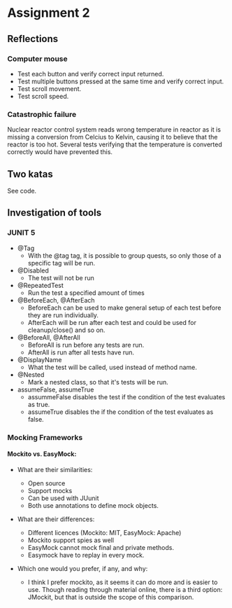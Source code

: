 # Assignment 2
## Reflections
### Computer mouse
* Test each button and verify correct input returned.
* Test multiple buttons pressed at the same time and verify correct input.
* Test scroll movement.
* Test scroll speed.
### Catastrophic failure
Nuclear reactor control system reads wrong temperature in reactor as it is missing a conversion from Celcius to Kelvin, causing it to believe that the reactor is too hot. Several tests verifying that the temperature is converted correctly would have prevented this. 
## Two katas
See code.
## Investigation of tools
### JUNIT 5
* @Tag
  - With the @tag tag, it is possible to group quests, so only those of a specific tag will be run.
* @Disabled
  - The test will not be run
* @RepeatedTest
  - Run the test a specified amount of times
* @BeforeEach, @AfterEach
  - BeforeEach can be used to make general setup of each test before they are run individually.
  - AfterEach will be run after each test and could be used for cleanup/close() and so on.
* @BeforeAll, @AfterAll
  - BeforeAll is run before any tests are run.
  -  AfterAll is run after all tests have run.  
* @DisplayName
  - What the test will be called, used instead of method name.
* @Nested
  - Mark a nested class, so that it's tests will be run.
* assumeFalse, assumeTrue
  - assummeFalse disables the test if the condition of the test evaluates as true.
  - assumeTrue disables the if the condition of the test evaluates as false.
### Mocking Frameworks
#### Mockito vs. EasyMock:
* What are their similarities:
  - Open source
  - Support mocks
  - Can be used with JUunit
  - Both use annotations to define mock objects.

* What are their differences:
  - Different licences (Mockito: MIT, EasyMock: Apache)
  - Mockito support spies as well
  - EasyMock cannot mock final and private methods.
  - Easymock have to replay in every mock.

* Which one would you prefer, if any, and why:
  - I think I prefer mockito, as it seems it can do more and is easier to use. Though reading through material online, there is a third option: JMockit, but that is outside the scope of this comparison.
